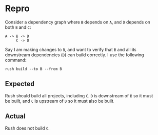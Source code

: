 # Repro
Consider a dependency graph where `B` depends on `A`, and `D` depends on both `B` and `C`:

```
A -> B -> D
     C -> D
```

Say I am making changes to `B`, and want to verify that `B` and all its downstream dependencies (`D`) can build correctly.  I use the following command:

```
rush build --to B --from B
```

## Expected
Rush should build all projects, including `C`.  `D` is downstream of `B` so it must be built, and `C` is upstream of `D` so it must also be built.

## Actual
Rush does not build `C`.
